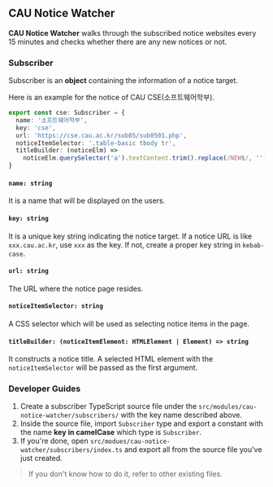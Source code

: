 ## CAU Notice Watcher

**CAU Notice Watcher** walks through the subscribed notice websites every 15 minutes and checks whether there are any new notices or not.

### Subscriber

Subscriber is an **object** containing the information of a notice target.

Here is an example for the notice of CAU CSE(소프트웨어학부).

```ts
export const cse: Subscriber = {
  name: '소프트웨어학부',
  key: 'cse',
  url: 'https://cse.cau.ac.kr/sub05/sub0501.php',
  noticeItemSelector: '.table-basic tbody tr',
  titleBuilder: (noticeElm) =>
    noticeElm.querySelector('a').textContent.trim().replace(/NEW$/, '').trim(),
}
```

#### `name: string`

It is a name that will be displayed on the users.

#### `key: string`

It is a unique key string indicating the notice target. If a notice URL is like `xxx.cau.ac.kr`, use `xxx` as the key. If not, create a proper key string in `kebab-case`.

#### `url: string`

The URL where the notice page resides.

#### `noticeItemSelector: string`

A CSS selector which will be used as selecting notice items in the page.

#### `titleBuilder: (noticeItemElement: HTMLElement | Element) => string`

It constructs a notice title. A selected HTML element with the `noticeItemSelector` will be passed as the first argument.

### Developer Guides

1. Create a subscriber TypeScript source file under the `src/modules/cau-notice-watcher/subscribers/` with the key name described above.
2. Inside the source file, import `Subscriber` type and export a constant with the name **key in camelCase** which type is `Subscriber`.
3. If you're done, open `src/modues/cau-notice-watcher/subscribers/index.ts` and export all from the source file you've just created.

> If you don't know how to do it, refer to other existing files.
